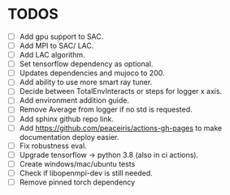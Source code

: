 # TODOS

-   [ ] Add gpu support to SAC.
-   [ ] Add MPI to SAC/ LAC.
-   [ ] Add LAC algorithm.
-   [ ] Set tensorflow dependency as optional.
-   [ ] Updates dependencies and mujoco to 200.
-   [ ] Add ability to use more smart ray tuner.
-   [ ] Decide between TotalEnvInteracts or steps for logger x axis.
-   [ ] Add environment addition guide.
-   [ ] Remove Average from logger if no std is requested.
-   [ ] Add sphinx github repo link.
-   [ ] Add <https://github.com/peaceiris/actions-gh-pages> to make documentation deploy easier.
-   [ ] Fix robustness eval.
-   [ ] Upgrade tensorflow -> python 3.8  (also in ci actions).
-   [ ] Create windows/mac/ubuntu tests
-   [ ] Check if libopenmpi-dev is still needed.
-   [ ] Remove pinned torch dependency
